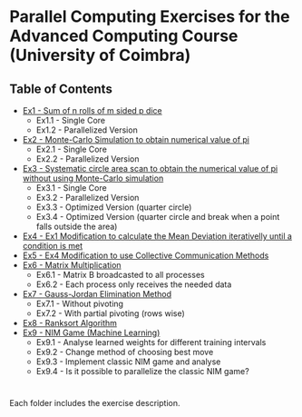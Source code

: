 # Parallel Computing Exercises for the Advanced Computing Course (University of  Coimbra)

## Table of Contents
- [Ex1 - Sum of n rolls of m sided p dice](https://github.com/davidmcarreira/parallel-computing/tree/main/Ex1)
    - Ex1.1 - Single Core
    - Ex1.2 - Parallelized Version
- [Ex2 - Monte-Carlo Simulation to obtain numerical value of pi](https://github.com/davidmcarreira/parallel-computing/tree/main/Ex2)
    - Ex2.1 - Single Core
    - Ex2.2 - Parallelized Version
- [Ex3 - Systematic circle area scan to obtain the numerical value of pi without using Monte-Carlo simulation](https://github.com/davidmcarreira/parallel-computing/tree/main/Ex3)
    - Ex3.1 - Single Core
    - Ex3.2 - Parallelized Version
    - Ex3.3 - Optimized Version (quarter circle)
    - Ex3.4 - Optimized Version (quarter circle and break when a point falls outside the area)
- [Ex4 - Ex1 Modification to calculate the Mean Deviation iterativelly until a condition is met](https://github.com/davidmcarreira/parallel-computing/tree/main/Ex4)
- [Ex5 - Ex4 Modification to use Collective Communication Methods](https://github.com/davidmcarreira/parallel-computing/tree/main/Ex5)
- [Ex6 - Matrix Multiplication](https://github.com/davidmcarreira/parallel-computing/tree/main/Ex6)
    - Ex6.1 - Matrix B broadcasted to all processes
    - Ex6.2 - Each process only receives the needed data
- [Ex7 - Gauss-Jordan Elimination Method](https://github.com/davidmcarreira/parallel-computing/tree/main/Ex7)
    - Ex7.1 - Without pivoting
    - Ex7.2 - With partial pivoting (rows wise)
- [Ex8 - Ranksort Algorithm](https://github.com/davidmcarreira/parallel-computing/tree/main/Ex8)
- [Ex9 - NIM Game (Machine Learning)](https://github.com/davidmcarreira/parallel-computing/tree/main/Ex9)
    - Ex9.1 - Analyse learned weights for different training intervals
    - Ex9.2 - Change method of choosing best move
    - Ex9.3 - Implement classic NIM game and analyse
    - Ex9.4 - Is it possible to parallelize the classic NIM game?


#
Each folder includes the exercise description.
